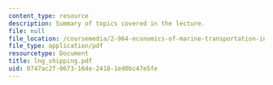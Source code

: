 ```yaml
---
content_type: resource
description: Summary of topics covered in the lecture.
file: null
file_location: /coursemedia/2-964-economics-of-marine-transportation-industries-fall-2006/0747ac2f0673164e24181ed0bc47e5fe_lng_shipping.pdf
file_type: application/pdf
resourcetype: Document
title: lng_shipping.pdf
uid: 0747ac2f-0673-164e-2418-1ed0bc47e5fe
---
```

